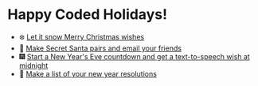 # Happy Coded Holidays!

- ❄️ [Let it snow Merry Christmas wishes](https://github.com/lorenanda/holidays/blob/main/merry_christmas_snow.py)
- 🎅 [Make Secret Santa pairs and email your friends](https://github.com/lorenanda/holidays/blob/main/secret_santa.py)
- 🎆 [Start a New Year's Eve countdown and get a text-to-speech wish at midnight](https://github.com/lorenanda/holidays/blob/main/nye_countdown.py)
- 📝 [Make a list of your new year resolutions](https://github.com/lorenanda/holidays/blob/main/resolutions_list.py)